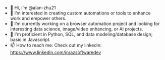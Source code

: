 - 👋 Hi, I’m @alan-zhu21
- 👀 I’m interested in creating custom automations or tools to enhance work and empower others.
- 🌱 I’m currently working on a browser automation project and looking for interesting data science, image/video enhancing, or AI projects.
- 🌱 I'm proficient in Python, SQL, and data modeling/database design; basic in Javascript.
- 📫 How to reach me: Check out my linkedin: https://www.linkedin.com/in/azsoftwaredev

<!---
alan-zhu21/alan-zhu21 is a ✨ special ✨ repository because its `README.md` (this file) appears on your GitHub profile.
You can click the Preview link to take a look at your changes.
--->
